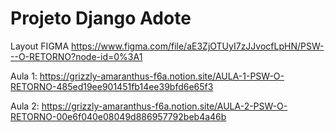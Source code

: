 # Projeto Django Adote

Layout FIGMA
https://www.figma.com/file/aE3ZjOTUyI7zJJvocfLpHN/PSW---O-RETORNO?node-id=0%3A1


Aula 1:
https://grizzly-amaranthus-f6a.notion.site/AULA-1-PSW-O-RETORNO-485ed19ee901451fb14ee39bfd6e65f3

Aula 2:
https://grizzly-amaranthus-f6a.notion.site/AULA-2-PSW-O-RETORNO-00e6f040e08049d886957792beb4a46b